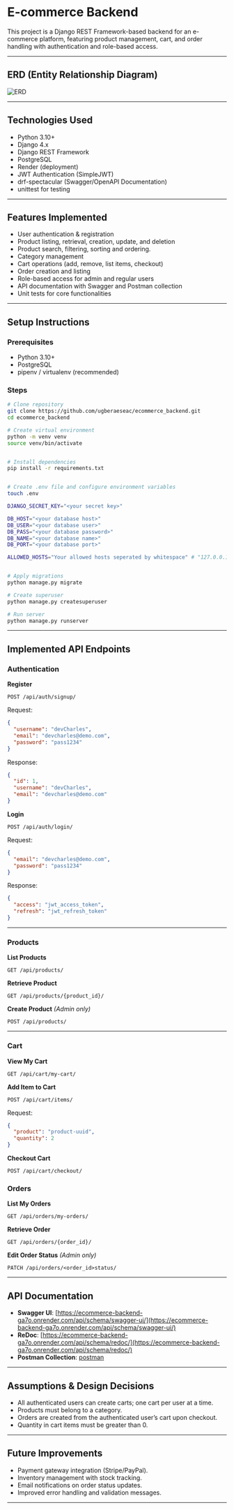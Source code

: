 # E-commerce Backend

This project is a Django REST Framework-based backend for an e-commerce platform, featuring product management, cart, and order handling with authentication and role-based access.

---

## ERD (Entity Relationship Diagram)
![ERD](https://i.postimg.cc/BbGYnRtz/ERdiagram-ecommerce-backend.png)

---

## Technologies Used
- Python 3.10+
- Django 4.x
- Django REST Framework
- PostgreSQL
- Render (deployment)
- JWT Authentication (SimpleJWT)
- drf-spectacular (Swagger/OpenAPI Documentation)
- unittest for testing

---

## Features Implemented
- User authentication & registration
- Product listing, retrieval, creation, update, and deletion
- Product search, filtering, sorting and ordering.
- Category management
- Cart operations (add, remove, list items, checkout)
- Order creation and listing
- Role-based access for admin and regular users
- API documentation with Swagger and Postman collection
- Unit tests for core functionalities

---

## Setup Instructions

### Prerequisites
- Python 3.10+
- PostgreSQL
- pipenv / virtualenv (recommended)

### Steps
```bash
# Clone repository
git clone https://github.com/ugberaeseac/ecommerce_backend.git
cd ecommerce_backend

# Create virtual environment
python -m venv venv
source venv/bin/activate  


# Install dependencies
pip install -r requirements.txt


# Create .env file and configure environment variables
touch .env

DJANGO_SECRET_KEY="<your secret key>"

DB_HOST="<your database host>"
DB_USER="<your database user>"
DB_PASS="<your database password>"
DB_NAME="<your database name>"
DB_PORT="<your database port>"

ALLOWED_HOSTS="Your allowed hosts seperated by whitespace" # "127.0.0.1 localhost"


# Apply migrations
python manage.py migrate

# Create superuser
python manage.py createsuperuser

# Run server
python manage.py runserver
```

---

## Implemented API Endpoints

### Authentication
**Register**
```http
POST /api/auth/signup/
```
Request:
```json
{
  "username": "devCharles",
  "email": "devcharles@demo.com",
  "password": "pass1234"
}
```
Response:
```json
{
  "id": 1,
  "username": "devCharles",
  "email": "devcharles@demo.com"
}
```

**Login**
```http
POST /api/auth/login/
```
Request:
```json
{
  "email": "devcharles@demo.com",
  "password": "pass1234"
}
```
Response:
```json
{
  "access": "jwt_access_token",
  "refresh": "jwt_refresh_token"
}
```

---

### Products
**List Products**
```http
GET /api/products/
```

**Retrieve Product**
```http
GET /api/products/{product_id}/
```

**Create Product** *(Admin only)*
```http
POST /api/products/
```

---

### Cart
**View My Cart**
```http
GET /api/cart/my-cart/
```

**Add Item to Cart**
```http
POST /api/cart/items/
```
Request:
```json
{
  "product": "product-uuid",
  "quantity": 2
}
```

**Checkout Cart**
```http
POST /api/cart/checkout/
```

### Orders
**List My Orders**
```http
GET /api/orders/my-orders/
```

**Retrieve Order**
```http
GET /api/orders/{order_id}/
```

**Edit Order Status** *(Admin only)*
```http
PATCH /api/orders/<order_id>status/
```

---

## API Documentation
- **Swagger UI**: [https://ecommerce-backend-ga7o.onrender.com/api/schema/swagger-ui/](https://ecommerce-backend-ga7o.onrender.com/api/schema/swagger-ui/)
- **ReDoc**: [https://ecommerce-backend-ga7o.onrender.com/api/schema/redoc/](https://ecommerce-backend-ga7o.onrender.com/api/schema/redoc/)
- **Postman Collection**: [postman](postman)

---

## Assumptions & Design Decisions
- All authenticated users can create carts; one cart per user at a time.
- Products must belong to a category.
- Orders are created from the authenticated user’s cart upon checkout.
- Quantity in cart items must be greater than 0.

---

## Future Improvements
- Payment gateway integration (Stripe/PayPal).
- Inventory management with stock tracking.
- Email notifications on order status updates.
- Improved error handling and validation messages.

---
